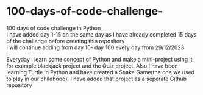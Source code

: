 # 100-days-of-code-challenge-
100 days of code challenge in Python
<br>
I have added day 1-15 on the same day as I have already completed 15 days of the challenge before creating this repository
<br>
I will continue adding from day 16- day 100 every day from 29/12/2023
<br>

Everyday I learn some concept of Python and make a mini-project using it, for example blackjack project and the Quiz project. Also I have been learning Turtle in Python and have created a Snake Game(the one we used
<br>
to play in our childhood). I have added that project as a seperate Github repository


